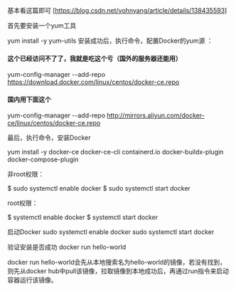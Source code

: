 
基本看这篇即可 [https://blog.csdn.net/yohnyang/article/details/138435593]



首先要安装一个yum工具

yum install -y yum-utils
安装成功后，执行命令，配置Docker的yum源 ：

#### 这个已经访问不了了，我就是吃这个亏（国外的服务器还能用）
yum-config-manager --add-repo https://download.docker.com/linux/centos/docker-ce.repo 
​
#### 国内用下面这个
yum-config-manager --add-repo http://mirrors.aliyun.com/docker-ce/linux/centos/docker-ce.repo

最后，执行命令，安装Docker

yum install -y docker-ce docker-ce-cli containerd.io docker-buildx-plugin docker-compose-plugin




非root权限：

$ sudo systemctl enable docker
$ sudo systemctl start docker

root权限：

$ systemctl enable docker
$ systemctl start docker


启动Docker
sudo systemctl enable docker
sudo systemctl start docker



验证安装是否成功
docker run hello-world


docker run hello-world会先从本地搜索名为hello-world的镜像，若没有找到，则先从docker hub中pull该镜像，拉取镜像到本地成功后，再通过run指令来启动容器运行该镜像。



